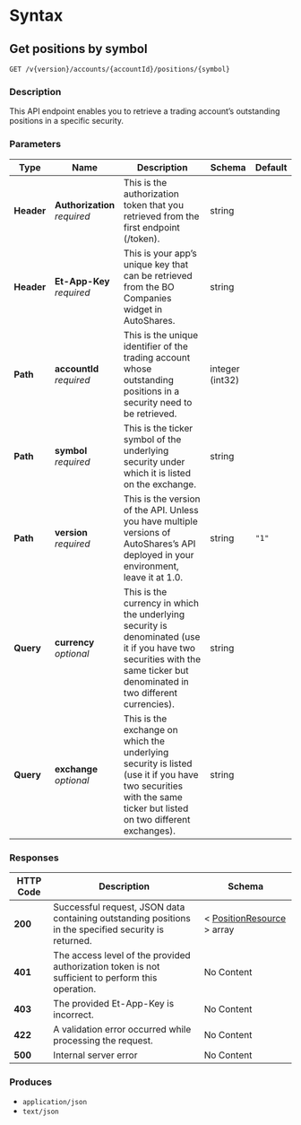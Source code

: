 # Syntax

## Get positions by symbol

```
GET /v{version}/accounts/{accountId}/positions/{symbol}
```

### Description

This API endpoint enables you to retrieve a trading account’s outstanding positions in a specific security.

### Parameters

| Type       | Name                                                         | Description                                                                                                                                                                | Schema          | Default |
| ---------- | ------------------------------------------------------------ | -------------------------------------------------------------------------------------------------------------------------------------------------------------------------- | --------------- | ------- |
| **Header** | <p><strong>Authorization</strong>  <br><em>required</em></p> | This is the authorization token that you retrieved from the first endpoint (/token).                                                                                       | string          |         |
| **Header** | <p><strong>Et-App-Key</strong>  <br><em>required</em></p>    | This is your app’s unique key that can be retrieved from the BO Companies widget in AutoShares.                                                                           | string          |         |
| **Path**   | <p><strong>accountId</strong>  <br><em>required</em></p>     | This is the unique identifier of the trading account whose outstanding positions in a security need to be retrieved.                                                       | integer (int32) |         |
| **Path**   | <p><strong>symbol</strong>  <br><em>required</em></p>        | This is the ticker symbol of the underlying security under which it is listed on the exchange.                                                                             | string          |         |
| **Path**   | <p><strong>version</strong>  <br><em>required</em></p>       | This is the version of the API. Unless you have multiple versions of AutoShares’s API deployed in your environment, leave it at 1.0.                                      | string          | `"1"`   |
| **Query**  | <p><strong>currency</strong>  <br><em>optional</em></p>      | This is the currency in which the underlying security is denominated (use it if you have two securities with the same ticker but denominated in two different currencies). | string          |         |
| **Query**  | <p><strong>exchange</strong>  <br><em>optional</em></p>      | This is the exchange on which the underlying security is listed (use it if you have two securities with the same ticker but listed on two different exchanges).            | string          |         |

### Responses

| HTTP Code | Description                                                                                           | Schema                                                                           |
| --------- | ----------------------------------------------------------------------------------------------------- | -------------------------------------------------------------------------------- |
| **200**   | Successful request, JSON data containing outstanding positions in the specified security is returned. | < [PositionResource](positions\_getpositionbysymbol.md#positionresource) > array |
| **401**   | The access level of the provided authorization token is not sufficient to perform this operation.     | No Content                                                                       |
| **403**   | The provided Et-App-Key is incorrect.                                                                 | No Content                                                                       |
| **422**   | A validation error occurred while processing the request.                                             | No Content                                                                       |
| **500**   | Internal server error                                                                                 | No Content                                                                       |

### Produces

* `application/json`
* `text/json`
